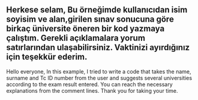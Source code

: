 Herkese selam,
Bu örneğimde kullanıcıdan isim soyisim ve alan,girilen sınav sonucuna göre birkaç üniversite öneren bir kod yazmaya çalıştım.
Gerekli açıklamalara yorum satırlarından ulaşabilirsiniz.
Vaktinizi ayırdığınız için teşekkür ederim.
------------------------------------
Hello everyone,
In this example, I tried to write a code that takes the name, surname and Tc ID number from the user and suggests several universities according to the exam result entered.
You can reach the necessary explanations from the comment lines.
Thank you for taking your time.